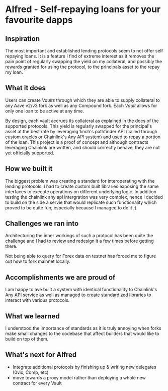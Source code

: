 # Alfred - Self-repaying loans for your favourite dapps

## Inspiration

The most important and established lending protocols seem to not offer self repaying loans. It is a feature I find of extreme interest as it removes the pain point of regularly swapping the yield on my collateral, and possibly the rewards granted for using the protocol, to the principals asset to the repay my loan.

## What it does

Users can create _Vaults_ through which they are able to supply collateral to any Aave v2/v3 fork as well as any Compound fork.
Each _Vault_ allows for only one loan to be active at any time.

By design, each vault accrues its collateral as explained in the docs of the supported protocols. This yield is regularly swapped for the principal's asset at the best rate by leveraging 1inch's pathfinder API (called through custom oracles or Chainlink's Any API system) and used to repay a portion of the loan.
This project is a proof of concept and although contracts leveraging Chainlink are written, and should correctly behave, they are not yet officially supported.

## How we built it

The biggest problem was creating a standard for interoperating with the lending protocols. I had to create custom built libraries exposing the same interfaces to execute operations on different underlying logic. In addition testing the chainlink any api intergration was very complex, hence I decided to build on the side a servie that would replicate such functionality which proved to be quite fun, especially because I managed to do it ;)

## Challenges we ran into

Architecturing the inner workings of such a protocol has been quite the challenge and I had to review and redesign it a few times before getting there.

Not being able to query for Forex data on testnet has forced me to figure out how to fork mainnet locally.

## Accomplishments we are proud of

I am happy to ave built a system with identical functionality to Chainlink's Any API service as well as managed to create standardized libraries to interact with various protocols.

## What we learned

I understood the importance of standards as it is truly annoying when forks make small changes to the codebase that affect builders that would like to build on top of them.

## What's next for Alfred

- Integrate additional protocols by finishing up & writing new delegates (0vix, Comp, etc)
- move towards a proxy model rather than deploying a whole new contract for every Vault
